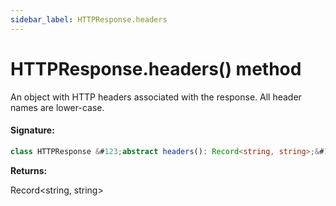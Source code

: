 ```yaml
---
sidebar_label: HTTPResponse.headers
---
```


# HTTPResponse.headers() method

An object with HTTP headers associated with the response. All header names are lower-case.

#### Signature:

```typescript
class HTTPResponse &#123;abstract headers(): Record<string, string>;&#125;
```

**Returns:**

Record&lt;string, string&gt;

